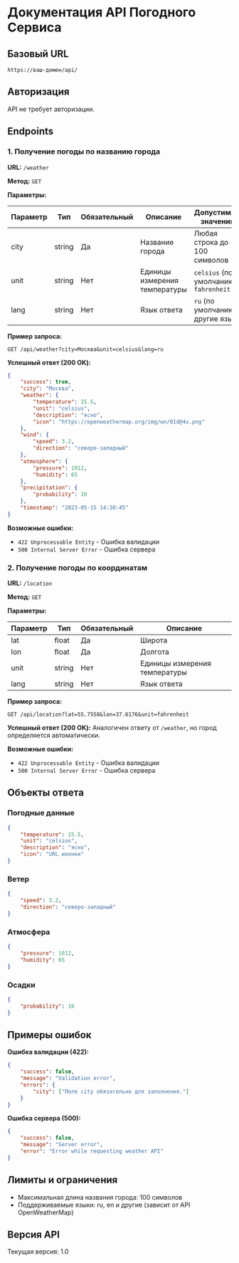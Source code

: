 # Документация API Погодного Сервиса

## Базовый URL
`https://ваш-домен/api/`

## Авторизация
API не требует авторизации.

## Endpoints

### 1. Получение погоды по названию города

**URL:** `/weather`

**Метод:** `GET`

**Параметры:**

| Параметр | Тип    | Обязательный | Описание                          | Допустимые значения               |
|----------|--------|--------------|-----------------------------------|-----------------------------------|
| city     | string | Да           | Название города                   | Любая строка до 100 символов      |
| unit     | string | Нет          | Единицы измерения температуры     | `celsius` (по умолчанию), `fahrenheit` |
| lang     | string | Нет          | Язык ответа                       | `ru` (по умолчанию), другие языки |

**Пример запроса:**
```
GET /api/weather?city=Москва&unit=celsius&lang=ru
```

**Успешный ответ (200 OK):**
```json
{
    "success": true,
    "city": "Москва",
    "weather": {
        "temperature": 15.5,
        "unit": "celsius",
        "description": "ясно",
        "icon": "https://openweathermap.org/img/wn/01d@4x.png"
    },
    "wind": {
        "speed": 3.2,
        "direction": "северо-западный"
    },
    "atmosphere": {
        "pressure": 1012,
        "humidity": 65
    },
    "precipitation": {
        "probability": 10
    },
    "timestamp": "2023-05-15 14:30:45"
}
```

**Возможные ошибки:**

- `422 Unprocessable Entity` - Ошибка валидации
- `500 Internal Server Error` - Ошибка сервера

### 2. Получение погоды по координатам

**URL:** `/location`

**Метод:** `GET`

**Параметры:**

| Параметр | Тип    | Обязательный | Описание                          |
|----------|--------|--------------|-----------------------------------|
| lat      | float  | Да           | Широта                            |
| lon      | float  | Да           | Долгота                           |
| unit     | string | Нет          | Единицы измерения температуры     |
| lang     | string | Нет          | Язык ответа                       |

**Пример запроса:**
```
GET /api/location?lat=55.7558&lon=37.6176&unit=fahrenheit
```

**Успешный ответ (200 OK):**
Аналогичен ответу от `/weather`, но город определяется автоматически.

**Возможные ошибки:**

- `422 Unprocessable Entity` - Ошибка валидации
- `500 Internal Server Error` - Ошибка сервера

## Объекты ответа

### Погодные данные
```json
{
    "temperature": 15.5,
    "unit": "celsius",
    "description": "ясно",
    "icon": "URL иконки"
}
```

### Ветер
```json
{
    "speed": 3.2,
    "direction": "северо-западный"
}
```

### Атмосфера
```json
{
    "pressure": 1012,
    "humidity": 65
}
```

### Осадки
```json
{
    "probability": 10
}
```

## Примеры ошибок

**Ошибка валидации (422):**
```json
{
    "success": false,
    "message": "Validation error",
    "errors": {
        "city": ["Поле city обязательно для заполнения."]
    }
}
```

**Ошибка сервера (500):**
```json
{
    "success": false,
    "message": "Server error",
    "error": "Error while requesting weather API"
}
```

## Лимиты и ограничения
- Максимальная длина названия города: 100 символов
- Поддерживаемые языки: ru, en и другие (зависит от API OpenWeatherMap)

## Версия API
Текущая версия: 1.0
